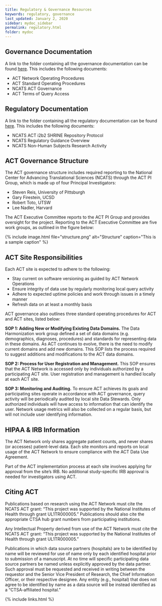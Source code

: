 ```yaml
---
title: Regulatory & Governance Resources
keywords: regulatory, governance
last_updated: January 2, 2020
sidebar: mydoc_sidebar
permalink: regulatory.html
folder: mydoc
---
```


## Governance Documentation
A link to the folder containing all the governance documentation can be found [here](https://pitt.box.com/s/3x4i4jmc6buers8sv0bwwznf8p47xlw6). This includes the following documents:
* ACT Network Operating Procedures
* ACT Standard Operating Procedures
* NCATS ACT Governance 
* ACT Terms of Query Access

## Regulatory Documentation
A link to the folder containing all the regulatory documentation can be found [here](https://pitt.box.com/s/dre0xrjde8f2hpdkztkh0lix75f29muy). This includes the following documents:
* NCATS ACT i2b2 SHRINE Repository Protocol
* NCATS Regulatory Guidance Overview
* NCATS Non-Human Subjects Research Activity

## ACT Governance Structure
The ACT governance structure includes required reporting to the National Center for Advancing Translational Sciences (NCATS) through the ACT PI Group, which is made up of four Principal Investigators:
* Steven Reis, University of Pittsburgh
* Gary Firestein, UCSD
* Robert Toto, UTSW
* Lee Nadler, Harvard 

The ACT Executive Committee reports to the ACT PI Group and provides oversight for the project. Reporting to the ACT Executive Committee are five work groups, as outlined in the figure below:

{% include image.html file="structure.png" alt="Structure" caption="This is a sample caption" %}

## ACT Site Responsibilities
Each ACT site is expected to adhere to the following:
 
* Stay current on software versioning as guided by ACT Network Operations
* Ensure integrity of data use by regularly monitoring local query activity
* Adhere to expected uptime policies and work through issues in a timely manner
* Refresh data on at least a monthly basis
 
ACT governance also outlines three standard operating procedures for ACT and ACT sites, listed below:

**SOP 1: Adding New or Modifying Existing Data Domains.** The Data Harmonization work group defined a set of data domains (e.g. demographics, diagnoses, procedures) and standards for representing data in these domains. As ACT continues to evolve, there is the need to modify current domains and add new domains. This SOP lists the process required to suggest additions and modifications to the ACT data domains. 
 
**SOP 2: Process for User Registration and Management.** This SOP ensures that the ACT Network is accessed only by individuals authorized by a participating ACT site. User registration and management is handled locally at each ACT site.
 
**SOP 3: Monitoring and Auditing.** To ensure ACT achieves its goals and participating sites operate in accordance with ACT governance, query activity will be periodically audited by local site Data Stewards. Only authorized individuals will have access to information that can identify the user. Network usage metrics will also be collected on a regular basis, but will not include user identifying information.

## HIPAA & IRB Information
The ACT Network only shares aggregate patient counts, and never shares (or accesses) patient-level data. Each site monitors and reports on local usage of the ACT Network to ensure compliance with the ACT Data Use Agreement.

Part of the ACT implementation process at each site involves applying for approval from the site’s IRB. No additional study-specific IRB approval is needed for investigators using ACT.

## Citing ACT
Publications based on research using the ACT Network must cite the NCATS ACT grant: “This project was supported by the National Institutes of Health through grant UL1TR000005.” Publications should also cite the appropriate CTSA hub grant numbers from participating institutions. 
 
Any Intellectual Property derived from use of the ACT Network must cite the NCATS ACT grant: “This project was supported by the National Institutes of Health through grant UL1TR000005.” 
 
Publications in which data source partners (hospitals) are to be identified by name will be reviewed for use of name only by each identified hospital prior to submission of a manuscript. At no time will specific participating data source partners be named unless explicitly approved by the data partner. Such approval must be requested and received in writing between the requestor and the Senior Vice President of Research, the Chief Information Officer, or their respective designee. Any entity (e.g., hospital) that does not agree to be identified by name as a data source will be instead identified as a “CTSA-affiliated hospital.”

{% include links.html %}
